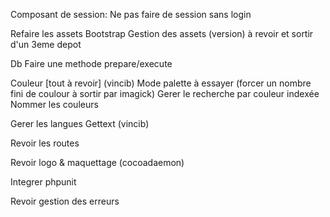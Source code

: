 Composant de session:
    Ne pas faire de session sans login

Refaire les assets
    Bootstrap 
    Gestion des assets (version) à revoir et sortir d'un 3eme depot

Db
    Faire une methode prepare/execute

Couleur [tout à revoir] (vincib)
    Mode palette à essayer (forcer un nombre fini de coulour à sortir par imagick)
    Gerer le recherche par couleur indexée
    Nommer les couleurs

Gerer les langues
    Gettext (vincib)

Revoir les routes

Revoir logo & maquettage (cocoadaemon)

Integrer phpunit

Revoir gestion des erreurs


    
